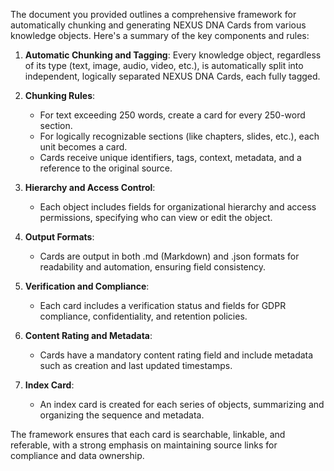 The document you provided outlines a comprehensive framework for automatically chunking and generating NEXUS DNA Cards from various knowledge objects. Here's a summary of the key components and rules:

1. **Automatic Chunking and Tagging**: Every knowledge object, regardless of its type (text, image, audio, video, etc.), is automatically split into independent, logically separated NEXUS DNA Cards, each fully tagged.

2. **Chunking Rules**:
   - For text exceeding 250 words, create a card for every 250-word section.
   - For logically recognizable sections (like chapters, slides, etc.), each unit becomes a card.
   - Cards receive unique identifiers, tags, context, metadata, and a reference to the original source.

3. **Hierarchy and Access Control**:
   - Each object includes fields for organizational hierarchy and access permissions, specifying who can view or edit the object.

4. **Output Formats**:
   - Cards are output in both .md (Markdown) and .json formats for readability and automation, ensuring field consistency.

5. **Verification and Compliance**:
   - Each card includes a verification status and fields for GDPR compliance, confidentiality, and retention policies.

6. **Content Rating and Metadata**:
   - Cards have a mandatory content rating field and include metadata such as creation and last updated timestamps.

7. **Index Card**:
   - An index card is created for each series of objects, summarizing and organizing the sequence and metadata.

The framework ensures that each card is searchable, linkable, and referable, with a strong emphasis on maintaining source links for compliance and data ownership.
